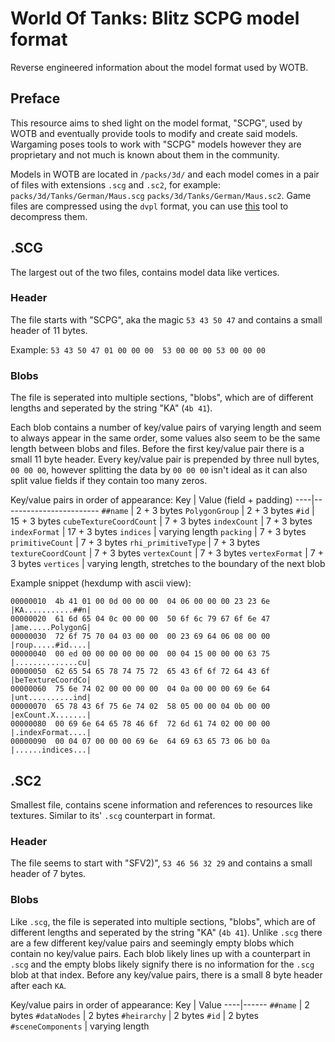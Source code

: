 # World Of Tanks: Blitz SCPG model format
Reverse engineered information about the model format used by WOTB.

## Preface
This resource aims to shed light on the model format, "SCPG", used by WOTB and eventually provide tools to modify and create said models. Wargaming poses tools to work with "SCPG" models however they are proprietary and not much is known about them in the community.

Models in WOTB are located in `/packs/3d/` and each model comes in a pair of files with extensions `.scg` and `.sc2`, for example: `packs/3d/Tanks/German/Maus.scg` `packs/3d/Tanks/German/Maus.sc2`. Game files are compressed using the `dvpl` format, you can use [this](https://github.com/Tankerch/DVPL_Converter) tool to decompress them.

## .SCG
The largest out of the two files, contains model data like vertices.
### Header
The file starts with "SCPG", aka the magic `53 43 50 47` and contains a small header of 11 bytes.

Example: `53 43 50 47 01 00 00 00  53 00 00 00 53 00 00 00`
### Blobs
The file is seperated into multiple sections, "blobs", which are of different lengths and seperated by the string "KA" (`4b 41`).

Each blob contains a number of key/value pairs of varying length and seem to always appear in the same order, some values also seem to be the same length between blobs and files. Before the first key/value pair there is a small 11 byte header. Every key/value pair is prepended by three null bytes, `00 00 00`, however splitting the data by `00 00 00` isn't ideal as it can also split value fields if they contain too many zeros.

Key/value pairs in order of appearance:
Key | Value (field + padding)
----|------------------------
`##name`                | 2 + 3 bytes
`PolygonGroup`          | 2 + 3 bytes
`#id`                   | 15 + 3 bytes
`cubeTextureCoordCount` | 7 + 3 bytes
`indexCount`            | 7 + 3 bytes
`indexFormat`           | 17 + 3 bytes
`indices`               | varying length
`packing`               | 7 + 3 bytes
`primitiveCount`        | 7 + 3 bytes
`rhi_primitiveType`     | 7 + 3 bytes
`textureCoordCount`     | 7 + 3 bytes
`vertexCount`           | 7 + 3 bytes
`vertexFormat`          | 7 + 3 bytes
`vertices`              | varying length, stretches to the boundary of the next blob

Example snippet (hexdump with ascii view):
```
00000010  4b 41 01 00 0d 00 00 00  04 06 00 00 00 23 23 6e  |KA...........##n|
00000020  61 6d 65 04 0c 00 00 00  50 6f 6c 79 67 6f 6e 47  |ame.....PolygonG|
00000030  72 6f 75 70 04 03 00 00  00 23 69 64 06 08 00 00  |roup.....#id....|
00000040  00 ed 00 00 00 00 00 00  00 04 15 00 00 00 63 75  |..............cu|
00000050  62 65 54 65 78 74 75 72  65 43 6f 6f 72 64 43 6f  |beTextureCoordCo|
00000060  75 6e 74 02 00 00 00 00  04 0a 00 00 00 69 6e 64  |unt..........ind|
00000070  65 78 43 6f 75 6e 74 02  58 05 00 00 04 0b 00 00  |exCount.X.......|
00000080  00 69 6e 64 65 78 46 6f  72 6d 61 74 02 00 00 00  |.indexFormat....|
00000090  00 04 07 00 00 00 69 6e  64 69 63 65 73 06 b0 0a  |......indices...|
```

## .SC2
Smallest file, contains scene information and references to resources like textures. Similar to its' `.scg` counterpart in format.
### Header
The file seems to start with "SFV2)", `53 46 56 32 29` and contains a small header of 7 bytes.
### Blobs
Like `.scg`, the file is seperated into multiple sections, "blobs", which are of different lengths and seperated by the string "KA" (`4b 41`). Unlike `.scg` there are a few different key/value pairs and seemingly empty blobs which contain no key/value pairs. Each blob likely lines up with a counterpart in `.scg` and the empty blobs likely signify there is no information for the `.scg` blob at that index. Before any key/value pairs, there is a small 8 byte header after each `KA`.

Key/value pairs in order of appearance:
Key | Value
----|------
`##name`            | 2 bytes
`#dataNodes`        | 2 bytes
`#heirarchy`        | 2 bytes
`#id`               | 2 bytes
`#sceneComponents`  | varying length
